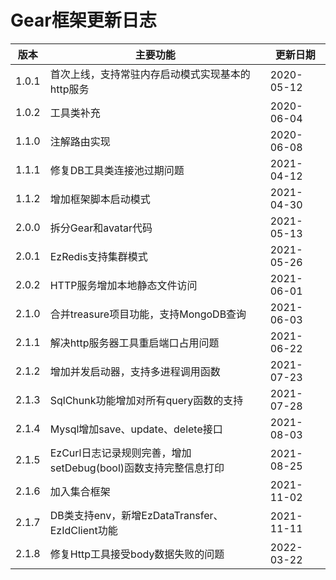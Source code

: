 # Gear框架更新日志

| 版本    | 主要功能                                      | 更新日期       |
|-------|-------------------------------------------|------------|
| 1.0.1 | 首次上线，支持常驻内存启动模式实现基本的http服务                | 2020-05-12 |
| 1.0.2 | 工具类补充                                     | 2020-06-04 |
| 1.1.0 | 注解路由实现                                    | 2020-06-08 |
| 1.1.1 | 修复DB工具类连接池过期问题                            | 2021-04-12 |
| 1.1.2 | 增加框架脚本启动模式                                | 2021-04-30 |
| 2.0.0 | 拆分Gear和avatar代码                           | 2021-05-13 |
| 2.0.1 | EzRedis支持集群模式                             | 2021-05-26 |
| 2.0.2 | HTTP服务增加本地静态文件访问                          | 2021-06-01 |
| 2.1.0 | 合并treasure项目功能，支持MongoDB查询                | 2021-06-03 |
| 2.1.1 | 解决http服务器工具重启端口占用问题                       | 2021-06-22 |
| 2.1.2 | 增加并发启动器，支持多进程调用函数                         | 2021-07-23 |
| 2.1.3 | SqlChunk功能增加对所有query函数的支持                 | 2021-07-28 |
| 2.1.4 | Mysql增加save、update、delete接口               | 2021-08-03 |
| 2.1.5 | EzCurl日志记录规则完善，增加setDebug(bool)函数支持完整信息打印 | 2021-08-25 |
| 2.1.6 | 加入集合框架                                    | 2021-11-02 |
| 2.1.7 | DB类支持env，新增EzDataTransfer、EzIdClient功能    | 2021-11-11 |
| 2.1.8 | 修复Http工具接受body数据失败的问题                     | 2022-03-22 |